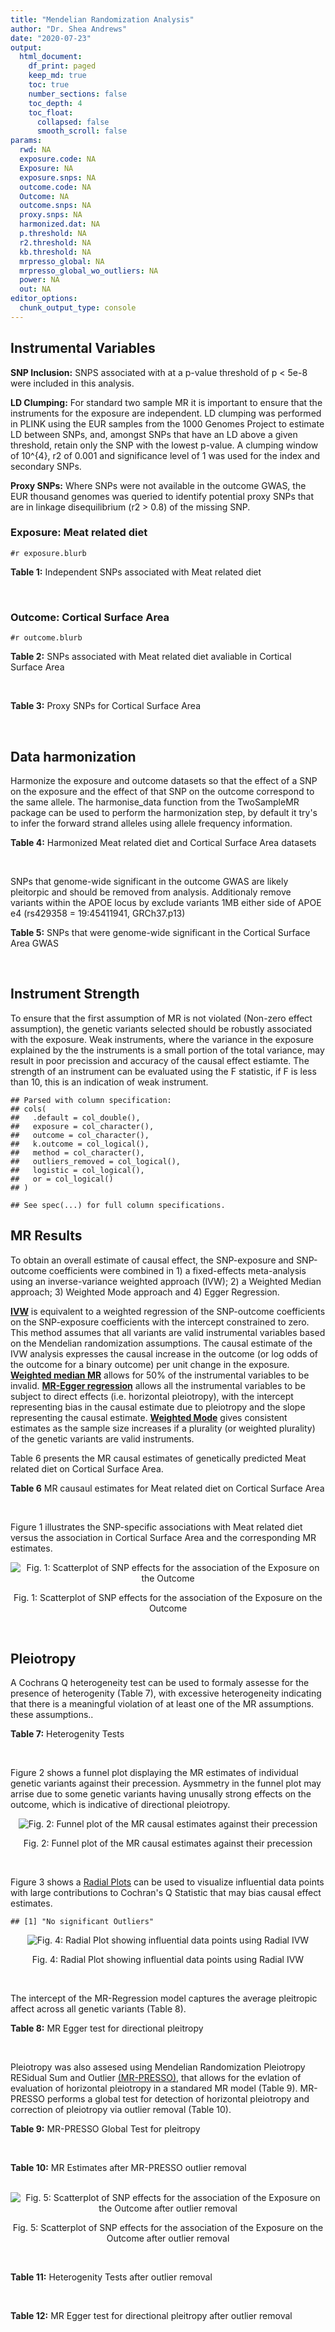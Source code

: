 ```yaml
---
title: "Mendelian Randomization Analysis"
author: "Dr. Shea Andrews"
date: "2020-07-23"
output:
  html_document:
    df_print: paged
    keep_md: true
    toc: true
    number_sections: false
    toc_depth: 4
    toc_float:
      collapsed: false
      smooth_scroll: false
params:
  rwd: NA
  exposure.code: NA
  Exposure: NA
  exposure.snps: NA
  outcome.code: NA
  Outcome: NA
  outcome.snps: NA
  proxy.snps: NA
  harmonized.dat: NA
  p.threshold: NA
  r2.threshold: NA
  kb.threshold: NA
  mrpresso_global: NA
  mrpresso_global_wo_outliers: NA
  power: NA
  out: NA
editor_options:
  chunk_output_type: console
---
```







## Instrumental Variables
**SNP Inclusion:** SNPS associated with at a p-value threshold of p < 5e-8 were included in this analysis.
<br>

**LD Clumping:** For standard two sample MR it is important to ensure that the instruments for the exposure are independent. LD clumping was performed in PLINK using the EUR samples from the 1000 Genomes Project to estimate LD between SNPs, and, amongst SNPs that have an LD above a given threshold, retain only the SNP with the lowest p-value. A clumping window of 10^{4}, r2 of 0.001 and significance level of 1 was used for the index and secondary SNPs.
<br>

**Proxy SNPs:** Where SNPs were not available in the outcome GWAS, the EUR thousand genomes was queried to identify potential proxy SNPs that are in linkage disequilibrium (r2 > 0.8) of the missing SNP.
<br>

### Exposure: Meat related diet
`#r exposure.blurb`
<br>

**Table 1:** Independent SNPs associated with Meat related diet
<div data-pagedtable="false">
  <script data-pagedtable-source type="application/json">
{"columns":[{"label":["SNP"],"name":[1],"type":["chr"],"align":["left"]},{"label":["CHROM"],"name":[2],"type":["dbl"],"align":["right"]},{"label":["POS"],"name":[3],"type":["dbl"],"align":["right"]},{"label":["REF"],"name":[4],"type":["chr"],"align":["left"]},{"label":["ALT"],"name":[5],"type":["chr"],"align":["left"]},{"label":["AF"],"name":[6],"type":["dbl"],"align":["right"]},{"label":["BETA"],"name":[7],"type":["dbl"],"align":["right"]},{"label":["SE"],"name":[8],"type":["dbl"],"align":["right"]},{"label":["Z"],"name":[9],"type":["dbl"],"align":["right"]},{"label":["P"],"name":[10],"type":["dbl"],"align":["right"]},{"label":["N"],"name":[11],"type":["dbl"],"align":["right"]},{"label":["TRAIT"],"name":[12],"type":["chr"],"align":["left"]}],"data":[{"1":"rs2815753","2":"1","3":"72812324","4":"G","5":"A","6":"0.601201","7":"-0.0183605","8":"0.00247730","9":"-7.41150","10":"1.2e-13","11":"335576","12":"fish_plant_diet"},{"1":"rs506589","2":"1","3":"177894287","4":"T","5":"C","6":"0.206119","7":"-0.0164985","8":"0.00300566","9":"-5.48914","10":"4.0e-08","11":"335576","12":"fish_plant_diet"},{"1":"rs36016753","2":"1","3":"187269477","4":"G","5":"A","6":"0.405961","7":"0.0139536","8":"0.00248123","9":"5.62366","10":"1.9e-08","11":"335576","12":"fish_plant_diet"},{"1":"rs10900457","2":"1","3":"205146726","4":"G","5":"A","6":"0.621425","7":"-0.0143457","8":"0.00250486","9":"-5.72715","10":"1.0e-08","11":"335576","12":"fish_plant_diet"},{"1":"rs62106258","2":"2","3":"417167","4":"T","5":"C","6":"0.048512","7":"0.0362759","8":"0.00564869","9":"6.42200","10":"1.3e-10","11":"335576","12":"fish_plant_diet"},{"1":"rs7644667","2":"3","3":"69040601","4":"T","5":"C","6":"0.547560","7":"0.0142657","8":"0.00243810","9":"5.85115","10":"4.9e-09","11":"335576","12":"fish_plant_diet"},{"1":"rs13340130","2":"3","3":"81790970","4":"A","5":"T","6":"0.346035","7":"0.0146033","8":"0.00255453","9":"5.71663","10":"1.1e-08","11":"335576","12":"fish_plant_diet"},{"1":"rs701760","2":"4","3":"113439212","4":"C","5":"G","6":"0.483589","7":"-0.0134451","8":"0.00243618","9":"-5.51893","10":"3.4e-08","11":"335576","12":"fish_plant_diet"},{"1":"rs300046","2":"5","3":"37081705","4":"A","5":"G","6":"0.453693","7":"0.0134073","8":"0.00245446","9":"5.46242","10":"4.7e-08","11":"335576","12":"fish_plant_diet"},{"1":"rs10064431","2":"5","3":"92950673","4":"T","5":"C","6":"0.524467","7":"0.0159263","8":"0.00243369","9":"6.54410","10":"6.0e-11","11":"335576","12":"fish_plant_diet"},{"1":"rs806794","2":"6","3":"26200677","4":"A","5":"G","6":"0.270603","7":"-0.0197927","8":"0.00273532","9":"-7.23597","10":"4.6e-13","11":"335576","12":"fish_plant_diet"},{"1":"rs35797675","2":"7","3":"72878044","4":"T","5":"G","6":"0.212993","7":"-0.0199499","8":"0.00300577","9":"-6.63720","10":"3.2e-11","11":"335576","12":"fish_plant_diet"},{"1":"rs11772832","2":"7","3":"135073047","4":"T","5":"C","6":"0.398899","7":"-0.0135343","8":"0.00248076","9":"-5.45571","10":"4.9e-08","11":"335576","12":"fish_plant_diet"},{"1":"rs10125463","2":"9","3":"15677925","4":"A","5":"T","6":"0.506358","7":"0.0206152","8":"0.00244783","9":"8.42183","10":"3.7e-17","11":"335576","12":"fish_plant_diet"},{"1":"rs6478868","2":"9","3":"131927092","4":"T","5":"C","6":"0.315903","7":"-0.0171298","8":"0.00262040","9":"-6.53709","10":"6.3e-11","11":"335576","12":"fish_plant_diet"},{"1":"rs1912286","2":"10","3":"87318888","4":"G","5":"A","6":"0.665374","7":"0.0158809","8":"0.00257568","9":"6.16571","10":"7.0e-10","11":"335576","12":"fish_plant_diet"},{"1":"rs3909727","2":"11","3":"126587382","4":"A","5":"G","6":"0.835788","7":"0.0185228","8":"0.00328005","9":"5.64711","10":"1.6e-08","11":"335576","12":"fish_plant_diet"},{"1":"rs4759074","2":"12","3":"54664097","4":"C","5":"T","6":"0.410809","7":"0.0147949","8":"0.00246406","9":"6.00428","10":"1.9e-09","11":"335576","12":"fish_plant_diet"},{"1":"rs12103229","2":"16","3":"74167594","4":"C","5":"A","6":"0.547810","7":"-0.0138449","8":"0.00244789","9":"-5.65585","10":"1.6e-08","11":"335576","12":"fish_plant_diet"},{"1":"rs12232804","2":"19","3":"42677807","4":"C","5":"T","6":"0.112306","7":"0.0228620","8":"0.00385512","9":"5.93030","10":"3.0e-09","11":"335576","12":"fish_plant_diet"},{"1":"rs429358","2":"19","3":"45411941","4":"T","5":"C","6":"0.155607","7":"-0.0242948","8":"0.00335552","9":"-7.24025","10":"4.5e-13","11":"335576","12":"fish_plant_diet"},{"1":"rs79564737","2":"20","3":"43408372","4":"G","5":"A","6":"0.306786","7":"-0.0151755","8":"0.00264239","9":"-5.74310","10":"9.3e-09","11":"335576","12":"fish_plant_diet"},{"1":"rs136528","2":"22","3":"27245262","4":"G","5":"C","6":"0.381980","7":"0.0149240","8":"0.00252151","9":"5.91868","10":"3.2e-09","11":"335576","12":"fish_plant_diet"},{"1":"rs139911","2":"22","3":"40704052","4":"C","5":"T","6":"0.576683","7":"0.0141502","8":"0.00247127","9":"5.72588","10":"1.0e-08","11":"335576","12":"fish_plant_diet"}],"options":{"columns":{"min":{},"max":[10]},"rows":{"min":[10],"max":[10]},"pages":{}}}
  </script>
</div>
<br>

### Outcome: Cortical Surface Area
`#r outcome.blurb`
<br>

**Table 2:** SNPs associated with Meat related diet avaliable in Cortical Surface Area
<div data-pagedtable="false">
  <script data-pagedtable-source type="application/json">
{"columns":[{"label":["SNP"],"name":[1],"type":["chr"],"align":["left"]},{"label":["CHROM"],"name":[2],"type":["dbl"],"align":["right"]},{"label":["POS"],"name":[3],"type":["dbl"],"align":["right"]},{"label":["REF"],"name":[4],"type":["chr"],"align":["left"]},{"label":["ALT"],"name":[5],"type":["chr"],"align":["left"]},{"label":["AF"],"name":[6],"type":["dbl"],"align":["right"]},{"label":["BETA"],"name":[7],"type":["dbl"],"align":["right"]},{"label":["SE"],"name":[8],"type":["dbl"],"align":["right"]},{"label":["Z"],"name":[9],"type":["dbl"],"align":["right"]},{"label":["P"],"name":[10],"type":["dbl"],"align":["right"]},{"label":["N"],"name":[11],"type":["dbl"],"align":["right"]},{"label":["TRAIT"],"name":[12],"type":["chr"],"align":["left"]}],"data":[{"1":"rs2815753","2":"1","3":"72812324","4":"G","5":"A","6":"0.6101","7":"-77.1188","8":"111.6664","9":"-0.6906178","10":"0.48980","11":"32176","12":"Cortical_Surface_Area"},{"1":"rs506589","2":"1","3":"177894287","4":"T","5":"C","6":"0.1994","7":"-90.8307","8":"137.0208","9":"-0.6628970","10":"0.50740","11":"32176","12":"Cortical_Surface_Area"},{"1":"rs36016753","2":"1","3":"187269477","4":"G","5":"A","6":"0.4099","7":"-159.6274","8":"110.8525","9":"-1.4399982","10":"0.14990","11":"32176","12":"Cortical_Surface_Area"},{"1":"rs10900457","2":"1","3":"205146726","4":"G","5":"A","6":"0.6154","7":"-131.0923","8":"112.7810","9":"-1.1623616","10":"0.24510","11":"32176","12":"Cortical_Surface_Area"},{"1":"rs7644667","2":"3","3":"69040601","4":"T","5":"C","6":"0.5374","7":"213.7200","8":"110.5010","9":"1.9341000","10":"0.05310","11":"31816","12":"Cortical_Surface_Area"},{"1":"rs13340130","2":"3","3":"81790970","4":"A","5":"T","6":"0.3435","7":"166.3570","8":"115.8979","9":"1.4353700","10":"0.15120","11":"32176","12":"Cortical_Surface_Area"},{"1":"rs300046","2":"5","3":"37081705","4":"A","5":"G","6":"0.4599","7":"-297.8150","8":"111.8254","9":"-2.6632100","10":"0.00774","11":"32176","12":"Cortical_Surface_Area"},{"1":"rs10064431","2":"5","3":"92950673","4":"T","5":"C","6":"0.5141","7":"87.2803","8":"118.2163","9":"0.7383100","10":"0.46030","11":"31461","12":"Cortical_Surface_Area"},{"1":"rs806794","2":"6","3":"26200677","4":"A","5":"G","6":"0.2921","7":"-310.7440","8":"120.3458","9":"-2.5820900","10":"0.00982","11":"32176","12":"Cortical_Surface_Area"},{"1":"rs35797675","2":"7","3":"72878044","4":"T","5":"G","6":"0.2019","7":"-91.3116","8":"140.6814","9":"-0.6490670","10":"0.51630","11":"32176","12":"Cortical_Surface_Area"},{"1":"rs11772832","2":"7","3":"135073047","4":"T","5":"C","6":"0.3910","7":"187.2400","8":"113.1430","9":"1.6549000","10":"0.09795","11":"32176","12":"Cortical_Surface_Area"},{"1":"rs1912286","2":"10","3":"87318888","4":"G","5":"A","6":"0.6665","7":"-22.9287","8":"116.5447","9":"-0.1967374","10":"0.84400","11":"32176","12":"Cortical_Surface_Area"},{"1":"rs3909727","2":"11","3":"126587382","4":"A","5":"G","6":"0.8405","7":"127.8000","8":"150.1097","9":"0.8513810","10":"0.39460","11":"32199","12":"Cortical_Surface_Area"},{"1":"rs4759074","2":"12","3":"54664097","4":"C","5":"T","6":"0.4079","7":"26.9727","8":"111.8128","9":"0.2412309","10":"0.80940","11":"31319","12":"Cortical_Surface_Area"},{"1":"rs12103229","2":"16","3":"74167594","4":"C","5":"A","6":"0.5417","7":"169.6150","8":"110.4477","9":"1.5357042","10":"0.12460","11":"32176","12":"Cortical_Surface_Area"},{"1":"rs12232804","2":"19","3":"42677807","4":"C","5":"T","6":"0.1132","7":"-157.3455","8":"176.3113","9":"-0.8924300","10":"0.37220","11":"32176","12":"Cortical_Surface_Area"},{"1":"rs429358","2":"19","3":"45411941","4":"T","5":"C","6":"0.1642","7":"136.3370","8":"154.6726","9":"0.8814550","10":"0.37810","11":"31731","12":"Cortical_Surface_Area"},{"1":"rs79564737","2":"20","3":"43408372","4":"G","5":"A","6":"0.2999","7":"-1.4147","8":"119.4323","9":"-0.0118452","10":"0.99050","11":"32176","12":"Cortical_Surface_Area"},{"1":"rs136528","2":"22","3":"27245262","4":"G","5":"C","6":"0.3821","7":"-212.4733","8":"112.6015","9":"-1.8869491","10":"0.05917","11":"32176","12":"Cortical_Surface_Area"},{"1":"rs139911","2":"22","3":"40704052","4":"C","5":"T","6":"0.5751","7":"-63.7814","8":"111.2404","9":"-0.5733654","10":"0.56640","11":"32176","12":"Cortical_Surface_Area"},{"1":"rs62106258","2":"NA","3":"NA","4":"NA","5":"NA","6":"NA","7":"NA","8":"NA","9":"NA","10":"NA","11":"NA","12":"NA"},{"1":"rs701760","2":"NA","3":"NA","4":"NA","5":"NA","6":"NA","7":"NA","8":"NA","9":"NA","10":"NA","11":"NA","12":"NA"},{"1":"rs10125463","2":"NA","3":"NA","4":"NA","5":"NA","6":"NA","7":"NA","8":"NA","9":"NA","10":"NA","11":"NA","12":"NA"},{"1":"rs6478868","2":"NA","3":"NA","4":"NA","5":"NA","6":"NA","7":"NA","8":"NA","9":"NA","10":"NA","11":"NA","12":"NA"}],"options":{"columns":{"min":{},"max":[10]},"rows":{"min":[10],"max":[10]},"pages":{}}}
  </script>
</div>
<br>

**Table 3:** Proxy SNPs for Cortical Surface Area
<div data-pagedtable="false">
  <script data-pagedtable-source type="application/json">
{"columns":[{"label":["target_snp"],"name":[1],"type":["chr"],"align":["left"]},{"label":["proxy_snp"],"name":[2],"type":["chr"],"align":["left"]},{"label":["ld.r2"],"name":[3],"type":["dbl"],"align":["right"]},{"label":["Dprime"],"name":[4],"type":["dbl"],"align":["right"]},{"label":["PHASE"],"name":[5],"type":["chr"],"align":["left"]},{"label":["X12"],"name":[6],"type":["lgl"],"align":["right"]},{"label":["CHROM"],"name":[7],"type":["dbl"],"align":["right"]},{"label":["POS"],"name":[8],"type":["dbl"],"align":["right"]},{"label":["REF.proxy"],"name":[9],"type":["chr"],"align":["left"]},{"label":["ALT.proxy"],"name":[10],"type":["chr"],"align":["left"]},{"label":["AF"],"name":[11],"type":["dbl"],"align":["right"]},{"label":["BETA"],"name":[12],"type":["dbl"],"align":["right"]},{"label":["SE"],"name":[13],"type":["dbl"],"align":["right"]},{"label":["Z"],"name":[14],"type":["dbl"],"align":["right"]},{"label":["P"],"name":[15],"type":["dbl"],"align":["right"]},{"label":["N"],"name":[16],"type":["dbl"],"align":["right"]},{"label":["TRAIT"],"name":[17],"type":["chr"],"align":["left"]},{"label":["ref"],"name":[18],"type":["chr"],"align":["left"]},{"label":["ref.proxy"],"name":[19],"type":["chr"],"align":["left"]},{"label":["alt"],"name":[20],"type":["chr"],"align":["left"]},{"label":["alt.proxy"],"name":[21],"type":["chr"],"align":["left"]},{"label":["ALT"],"name":[22],"type":["chr"],"align":["left"]},{"label":["REF"],"name":[23],"type":["chr"],"align":["left"]},{"label":["proxy.outcome"],"name":[24],"type":["lgl"],"align":["right"]}],"data":[{"1":"rs62106258","2":"rs62104180","3":"0.827265","4":"0.951966","5":"CA/TG","6":"NA","7":"2","8":"466003","9":"G","10":"A","11":"0.0543","12":"-212.6149","13":"304.2101","14":"-0.6989081","15":"0.484600","16":"23808","17":"Cortical_Surface_Area","18":"C","19":"A","20":"T","21":"G","22":"C","23":"T","24":"TRUE"},{"1":"rs701760","2":"rs4833412","3":"0.900497","4":"0.991453","5":"CC/GT","6":"NA","7":"4","8":"113410427","9":"C","10":"T","11":"0.4978","12":"-283.3179","13":"108.8177","14":"-2.6036013","15":"0.009225","16":"32176","17":"Cortical_Surface_Area","18":"C","19":"C","20":"G","21":"T","22":"G","23":"C","24":"TRUE"},{"1":"rs10125463","2":"rs6474946","3":"0.992051","4":"1.000000","5":"TT/AC","6":"NA","7":"9","8":"15674969","9":"C","10":"T","11":"0.5017","12":"-18.6526","13":"109.9471","14":"-0.1696507","15":"0.865300","16":"32176","17":"Cortical_Surface_Area","18":"T","19":"T","20":"A","21":"C","22":"T","23":"A","24":"TRUE"},{"1":"rs6478868","2":"rs12057089","3":"0.990173","4":"1.000000","5":"CT/TC","6":"NA","7":"9","8":"131929957","9":"C","10":"T","11":"0.3047","12":"143.4958","13":"119.7669","14":"1.1981257","15":"0.230900","16":"32176","17":"Cortical_Surface_Area","18":"C","19":"T","20":"T","21":"C","22":"C","23":"T","24":"TRUE"}],"options":{"columns":{"min":{},"max":[10]},"rows":{"min":[10],"max":[10]},"pages":{}}}
  </script>
</div>
<br>

## Data harmonization
Harmonize the exposure and outcome datasets so that the effect of a SNP on the exposure and the effect of that SNP on the outcome correspond to the same allele. The harmonise_data function from the TwoSampleMR package can be used to perform the harmonization step, by default it try's to infer the forward strand alleles using allele frequency information.
<br>

**Table 4:** Harmonized Meat related diet and Cortical Surface Area datasets
<div data-pagedtable="false">
  <script data-pagedtable-source type="application/json">
{"columns":[{"label":["SNP"],"name":[1],"type":["chr"],"align":["left"]},{"label":["effect_allele.exposure"],"name":[2],"type":["chr"],"align":["left"]},{"label":["other_allele.exposure"],"name":[3],"type":["chr"],"align":["left"]},{"label":["effect_allele.outcome"],"name":[4],"type":["chr"],"align":["left"]},{"label":["other_allele.outcome"],"name":[5],"type":["chr"],"align":["left"]},{"label":["beta.exposure"],"name":[6],"type":["dbl"],"align":["right"]},{"label":["beta.outcome"],"name":[7],"type":["dbl"],"align":["right"]},{"label":["eaf.exposure"],"name":[8],"type":["dbl"],"align":["right"]},{"label":["eaf.outcome"],"name":[9],"type":["dbl"],"align":["right"]},{"label":["remove"],"name":[10],"type":["lgl"],"align":["right"]},{"label":["palindromic"],"name":[11],"type":["lgl"],"align":["right"]},{"label":["ambiguous"],"name":[12],"type":["lgl"],"align":["right"]},{"label":["id.outcome"],"name":[13],"type":["chr"],"align":["left"]},{"label":["chr.outcome"],"name":[14],"type":["dbl"],"align":["right"]},{"label":["pos.outcome"],"name":[15],"type":["dbl"],"align":["right"]},{"label":["se.outcome"],"name":[16],"type":["dbl"],"align":["right"]},{"label":["z.outcome"],"name":[17],"type":["dbl"],"align":["right"]},{"label":["pval.outcome"],"name":[18],"type":["dbl"],"align":["right"]},{"label":["samplesize.outcome"],"name":[19],"type":["dbl"],"align":["right"]},{"label":["outcome"],"name":[20],"type":["chr"],"align":["left"]},{"label":["mr_keep.outcome"],"name":[21],"type":["lgl"],"align":["right"]},{"label":["pval_origin.outcome"],"name":[22],"type":["chr"],"align":["left"]},{"label":["chr.exposure"],"name":[23],"type":["dbl"],"align":["right"]},{"label":["pos.exposure"],"name":[24],"type":["dbl"],"align":["right"]},{"label":["se.exposure"],"name":[25],"type":["dbl"],"align":["right"]},{"label":["z.exposure"],"name":[26],"type":["dbl"],"align":["right"]},{"label":["pval.exposure"],"name":[27],"type":["dbl"],"align":["right"]},{"label":["samplesize.exposure"],"name":[28],"type":["dbl"],"align":["right"]},{"label":["exposure"],"name":[29],"type":["chr"],"align":["left"]},{"label":["mr_keep.exposure"],"name":[30],"type":["lgl"],"align":["right"]},{"label":["pval_origin.exposure"],"name":[31],"type":["chr"],"align":["left"]},{"label":["id.exposure"],"name":[32],"type":["chr"],"align":["left"]},{"label":["action"],"name":[33],"type":["dbl"],"align":["right"]},{"label":["mr_keep"],"name":[34],"type":["lgl"],"align":["right"]},{"label":["pt"],"name":[35],"type":["dbl"],"align":["right"]},{"label":["pleitropy_keep"],"name":[36],"type":["lgl"],"align":["right"]},{"label":["mrpresso_RSSobs"],"name":[37],"type":["dbl"],"align":["right"]},{"label":["mrpresso_pval"],"name":[38],"type":["dbl"],"align":["right"]},{"label":["mrpresso_keep"],"name":[39],"type":["lgl"],"align":["right"]}],"data":[{"1":"rs10064431","2":"C","3":"T","4":"C","5":"T","6":"0.0159263","7":"87.2803","8":"0.524467","9":"0.5141","10":"FALSE","11":"FALSE","12":"FALSE","13":"TG5YQI","14":"5","15":"92950673","16":"118.2163","17":"0.7383100","18":"0.460300","19":"31461","20":"Grasby2020surfarea","21":"TRUE","22":"reported","23":"5","24":"92950673","25":"0.00243369","26":"6.54410","27":"6.0e-11","28":"335576","29":"Niarchou2020meat","30":"TRUE","31":"reported","32":"bcoMox","33":"2","34":"TRUE","35":"5e-08","36":"TRUE","37":"9150.78573","38":"1.0000","39":"TRUE"},{"1":"rs10125463","2":"T","3":"A","4":"T","5":"A","6":"0.0206152","7":"-18.6526","8":"0.506358","9":"0.5017","10":"FALSE","11":"TRUE","12":"TRUE","13":"TG5YQI","14":"9","15":"15674969","16":"109.9471","17":"-0.1696507","18":"0.865300","19":"32176","20":"Grasby2020surfarea","21":"TRUE","22":"reported","23":"9","24":"15677925","25":"0.00244783","26":"8.42183","27":"3.7e-17","28":"335576","29":"Niarchou2020meat","30":"TRUE","31":"reported","32":"bcoMox","33":"2","34":"FALSE","35":"5e-08","36":"TRUE","37":"NA","38":"NA","39":"NA"},{"1":"rs10900457","2":"A","3":"G","4":"A","5":"G","6":"-0.0143457","7":"-131.0923","8":"0.621425","9":"0.6154","10":"FALSE","11":"FALSE","12":"FALSE","13":"TG5YQI","14":"1","15":"205146726","16":"112.7810","17":"-1.1623616","18":"0.245100","19":"32176","20":"Grasby2020surfarea","21":"TRUE","22":"reported","23":"1","24":"205146726","25":"0.00250486","26":"-5.72715","27":"1.0e-08","28":"335576","29":"Niarchou2020meat","30":"TRUE","31":"reported","32":"bcoMox","33":"2","34":"TRUE","35":"5e-08","36":"TRUE","37":"19759.39528","38":"1.0000","39":"TRUE"},{"1":"rs11772832","2":"C","3":"T","4":"C","5":"T","6":"-0.0135343","7":"187.2400","8":"0.398899","9":"0.3910","10":"FALSE","11":"FALSE","12":"FALSE","13":"TG5YQI","14":"7","15":"135073047","16":"113.1430","17":"1.6549000","18":"0.097950","19":"32176","20":"Grasby2020surfarea","21":"TRUE","22":"reported","23":"7","24":"135073047","25":"0.00248076","26":"-5.45571","27":"4.9e-08","28":"335576","29":"Niarchou2020meat","30":"TRUE","31":"reported","32":"bcoMox","33":"2","34":"TRUE","35":"5e-08","36":"TRUE","37":"36695.93513","38":"1.0000","39":"TRUE"},{"1":"rs12103229","2":"A","3":"C","4":"A","5":"C","6":"-0.0138449","7":"169.6150","8":"0.547810","9":"0.5417","10":"FALSE","11":"FALSE","12":"FALSE","13":"TG5YQI","14":"16","15":"74167594","16":"110.4477","17":"1.5357042","18":"0.124600","19":"32176","20":"Grasby2020surfarea","21":"TRUE","22":"reported","23":"16","24":"74167594","25":"0.00244789","26":"-5.65585","27":"1.6e-08","28":"335576","29":"Niarchou2020meat","30":"TRUE","31":"reported","32":"bcoMox","33":"2","34":"TRUE","35":"5e-08","36":"TRUE","37":"30220.16275","38":"1.0000","39":"TRUE"},{"1":"rs12232804","2":"T","3":"C","4":"T","5":"C","6":"0.0228620","7":"-157.3455","8":"0.112306","9":"0.1132","10":"FALSE","11":"FALSE","12":"FALSE","13":"TG5YQI","14":"19","15":"42677807","16":"176.3113","17":"-0.8924300","18":"0.372200","19":"32176","20":"Grasby2020surfarea","21":"TRUE","22":"reported","23":"19","24":"42677807","25":"0.00385512","26":"5.93030","27":"3.0e-09","28":"335576","29":"Niarchou2020meat","30":"TRUE","31":"reported","32":"bcoMox","33":"2","34":"TRUE","35":"5e-08","36":"TRUE","37":"25392.91439","38":"1.0000","39":"TRUE"},{"1":"rs13340130","2":"T","3":"A","4":"T","5":"A","6":"0.0146033","7":"166.3570","8":"0.346035","9":"0.3435","10":"FALSE","11":"TRUE","12":"FALSE","13":"TG5YQI","14":"3","15":"81790970","16":"115.8979","17":"1.4353700","18":"0.151200","19":"32176","20":"Grasby2020surfarea","21":"TRUE","22":"reported","23":"3","24":"81790970","25":"0.00255453","26":"5.71663","27":"1.1e-08","28":"335576","29":"Niarchou2020meat","30":"TRUE","31":"reported","32":"bcoMox","33":"2","34":"TRUE","35":"5e-08","36":"TRUE","37":"31457.15421","38":"1.0000","39":"TRUE"},{"1":"rs136528","2":"C","3":"G","4":"C","5":"G","6":"0.0149240","7":"-212.4733","8":"0.381980","9":"0.3821","10":"FALSE","11":"TRUE","12":"FALSE","13":"TG5YQI","14":"22","15":"27245262","16":"112.6015","17":"-1.8869491","18":"0.059170","19":"32176","20":"Grasby2020surfarea","21":"TRUE","22":"reported","23":"22","24":"27245262","25":"0.00252151","26":"5.91868","27":"3.2e-09","28":"335576","29":"Niarchou2020meat","30":"TRUE","31":"reported","32":"bcoMox","33":"2","34":"TRUE","35":"5e-08","36":"TRUE","37":"48180.32975","38":"1.0000","39":"TRUE"},{"1":"rs139911","2":"T","3":"C","4":"T","5":"C","6":"0.0141502","7":"-63.7814","8":"0.576683","9":"0.5751","10":"FALSE","11":"FALSE","12":"FALSE","13":"TG5YQI","14":"22","15":"40704052","16":"111.2404","17":"-0.5733654","18":"0.566400","19":"32176","20":"Grasby2020surfarea","21":"TRUE","22":"reported","23":"22","24":"40704052","25":"0.00247127","26":"5.72588","27":"1.0e-08","28":"335576","29":"Niarchou2020meat","30":"TRUE","31":"reported","32":"bcoMox","33":"2","34":"TRUE","35":"5e-08","36":"TRUE","37":"4007.18681","38":"1.0000","39":"TRUE"},{"1":"rs1912286","2":"A","3":"G","4":"A","5":"G","6":"0.0158809","7":"-22.9287","8":"0.665374","9":"0.6665","10":"FALSE","11":"FALSE","12":"FALSE","13":"TG5YQI","14":"10","15":"87318888","16":"116.5447","17":"-0.1967374","18":"0.844000","19":"32176","20":"Grasby2020surfarea","21":"TRUE","22":"reported","23":"10","24":"87318888","25":"0.00257568","26":"6.16571","27":"7.0e-10","28":"335576","29":"Niarchou2020meat","30":"TRUE","31":"reported","32":"bcoMox","33":"2","34":"TRUE","35":"5e-08","36":"TRUE","37":"411.84673","38":"1.0000","39":"TRUE"},{"1":"rs2815753","2":"A","3":"G","4":"A","5":"G","6":"-0.0183605","7":"-77.1188","8":"0.601201","9":"0.6101","10":"FALSE","11":"FALSE","12":"FALSE","13":"TG5YQI","14":"1","15":"72812324","16":"111.6664","17":"-0.6906178","18":"0.489800","19":"32176","20":"Grasby2020surfarea","21":"TRUE","22":"reported","23":"1","24":"72812324","25":"0.00247730","26":"-7.41150","27":"1.2e-13","28":"335576","29":"Niarchou2020meat","30":"TRUE","31":"reported","32":"bcoMox","33":"2","34":"TRUE","35":"5e-08","36":"TRUE","37":"7706.69735","38":"1.0000","39":"TRUE"},{"1":"rs300046","2":"G","3":"A","4":"G","5":"A","6":"0.0134073","7":"-297.8150","8":"0.453693","9":"0.4599","10":"FALSE","11":"FALSE","12":"FALSE","13":"TG5YQI","14":"5","15":"37081705","16":"111.8254","17":"-2.6632100","18":"0.007740","19":"32176","20":"Grasby2020surfarea","21":"TRUE","22":"reported","23":"5","24":"37081705","25":"0.00245446","26":"5.46242","27":"4.7e-08","28":"335576","29":"Niarchou2020meat","30":"TRUE","31":"reported","32":"bcoMox","33":"2","34":"TRUE","35":"5e-08","36":"TRUE","37":"94059.58467","38":"0.1197","39":"TRUE"},{"1":"rs35797675","2":"G","3":"T","4":"G","5":"T","6":"-0.0199499","7":"-91.3116","8":"0.212993","9":"0.2019","10":"FALSE","11":"FALSE","12":"FALSE","13":"TG5YQI","14":"7","15":"72878044","16":"140.6814","17":"-0.6490670","18":"0.516300","19":"32176","20":"Grasby2020surfarea","21":"TRUE","22":"reported","23":"7","24":"72878044","25":"0.00300577","26":"-6.63720","27":"3.2e-11","28":"335576","29":"Niarchou2020meat","30":"TRUE","31":"reported","32":"bcoMox","33":"2","34":"TRUE","35":"5e-08","36":"TRUE","37":"10290.47797","38":"1.0000","39":"TRUE"},{"1":"rs36016753","2":"A","3":"G","4":"A","5":"G","6":"0.0139536","7":"-159.6274","8":"0.405961","9":"0.4099","10":"FALSE","11":"FALSE","12":"FALSE","13":"TG5YQI","14":"1","15":"187269477","16":"110.8525","17":"-1.4399982","18":"0.149900","19":"32176","20":"Grasby2020surfarea","21":"TRUE","22":"reported","23":"1","24":"187269477","25":"0.00248123","26":"5.62366","27":"1.9e-08","28":"335576","29":"Niarchou2020meat","30":"TRUE","31":"reported","32":"bcoMox","33":"2","34":"TRUE","35":"5e-08","36":"TRUE","37":"26713.19516","38":"1.0000","39":"TRUE"},{"1":"rs3909727","2":"G","3":"A","4":"G","5":"A","6":"0.0185228","7":"127.8000","8":"0.835788","9":"0.8405","10":"FALSE","11":"FALSE","12":"FALSE","13":"TG5YQI","14":"11","15":"126587382","16":"150.1097","17":"0.8513810","18":"0.394600","19":"32199","20":"Grasby2020surfarea","21":"TRUE","22":"reported","23":"11","24":"126587382","25":"0.00328005","26":"5.64711","27":"1.6e-08","28":"335576","29":"Niarchou2020meat","30":"TRUE","31":"reported","32":"bcoMox","33":"2","34":"TRUE","35":"5e-08","36":"TRUE","37":"18977.25934","38":"1.0000","39":"TRUE"},{"1":"rs429358","2":"C","3":"T","4":"C","5":"T","6":"-0.0242948","7":"136.3370","8":"0.155607","9":"0.1642","10":"FALSE","11":"FALSE","12":"FALSE","13":"TG5YQI","14":"19","15":"45411941","16":"154.6726","17":"0.8814550","18":"0.378100","19":"31731","20":"Grasby2020surfarea","21":"TRUE","22":"reported","23":"19","24":"45411941","25":"0.00335552","26":"-7.24025","27":"4.5e-13","28":"335576","29":"Niarchou2020meat","30":"TRUE","31":"reported","32":"bcoMox","33":"2","34":"TRUE","35":"5e-08","36":"FALSE","37":"NA","38":"NA","39":"NA"},{"1":"rs4759074","2":"T","3":"C","4":"T","5":"C","6":"0.0147949","7":"26.9727","8":"0.410809","9":"0.4079","10":"FALSE","11":"FALSE","12":"FALSE","13":"TG5YQI","14":"12","15":"54664097","16":"111.8128","17":"0.2412309","18":"0.809400","19":"31319","20":"Grasby2020surfarea","21":"TRUE","22":"reported","23":"12","24":"54664097","25":"0.00246406","26":"6.00428","27":"1.9e-09","28":"335576","29":"Niarchou2020meat","30":"TRUE","31":"reported","32":"bcoMox","33":"2","34":"TRUE","35":"5e-08","36":"TRUE","37":"1017.31267","38":"1.0000","39":"TRUE"},{"1":"rs506589","2":"C","3":"T","4":"C","5":"T","6":"-0.0164985","7":"-90.8307","8":"0.206119","9":"0.1994","10":"FALSE","11":"FALSE","12":"FALSE","13":"TG5YQI","14":"1","15":"177894287","16":"137.0208","17":"-0.6628970","18":"0.507400","19":"32176","20":"Grasby2020surfarea","21":"TRUE","22":"reported","23":"1","24":"177894287","25":"0.00300566","26":"-5.48914","27":"4.0e-08","28":"335576","29":"Niarchou2020meat","30":"TRUE","31":"reported","32":"bcoMox","33":"2","34":"TRUE","35":"5e-08","36":"TRUE","37":"9703.41809","38":"1.0000","39":"TRUE"},{"1":"rs62106258","2":"C","3":"T","4":"C","5":"T","6":"0.0362759","7":"-212.6149","8":"0.048512","9":"0.0543","10":"FALSE","11":"FALSE","12":"FALSE","13":"TG5YQI","14":"2","15":"466003","16":"304.2101","17":"-0.6989081","18":"0.484600","19":"23808","20":"Grasby2020surfarea","21":"TRUE","22":"reported","23":"2","24":"417167","25":"0.00564869","26":"6.42200","27":"1.3e-10","28":"335576","29":"Niarchou2020meat","30":"TRUE","31":"reported","32":"bcoMox","33":"2","34":"TRUE","35":"5e-08","36":"TRUE","37":"45138.95371","38":"1.0000","39":"TRUE"},{"1":"rs6478868","2":"C","3":"T","4":"C","5":"T","6":"-0.0171298","7":"143.4958","8":"0.315903","9":"0.3047","10":"FALSE","11":"FALSE","12":"FALSE","13":"TG5YQI","14":"9","15":"131929957","16":"119.7669","17":"1.1981257","18":"0.230900","19":"32176","20":"Grasby2020surfarea","21":"TRUE","22":"reported","23":"9","24":"131927092","25":"0.00262040","26":"-6.53709","27":"6.3e-11","28":"335576","29":"Niarchou2020meat","30":"TRUE","31":"reported","32":"bcoMox","33":"2","34":"TRUE","35":"5e-08","36":"TRUE","37":"21831.03419","38":"1.0000","39":"TRUE"},{"1":"rs701760","2":"G","3":"C","4":"G","5":"C","6":"-0.0134451","7":"-283.3179","8":"0.483589","9":"0.4978","10":"FALSE","11":"TRUE","12":"TRUE","13":"TG5YQI","14":"4","15":"113410427","16":"108.8177","17":"-2.6036013","18":"0.009225","19":"32176","20":"Grasby2020surfarea","21":"TRUE","22":"reported","23":"4","24":"113439212","25":"0.00243618","26":"-5.51893","27":"3.4e-08","28":"335576","29":"Niarchou2020meat","30":"TRUE","31":"reported","32":"bcoMox","33":"2","34":"FALSE","35":"5e-08","36":"TRUE","37":"NA","38":"NA","39":"NA"},{"1":"rs7644667","2":"C","3":"T","4":"C","5":"T","6":"0.0142657","7":"213.7200","8":"0.547560","9":"0.5374","10":"FALSE","11":"FALSE","12":"FALSE","13":"TG5YQI","14":"3","15":"69040601","16":"110.5010","17":"1.9341000","18":"0.053100","19":"31816","20":"Grasby2020surfarea","21":"TRUE","22":"reported","23":"3","24":"69040601","25":"0.00243810","26":"5.85115","27":"4.9e-09","28":"335576","29":"Niarchou2020meat","30":"TRUE","31":"reported","32":"bcoMox","33":"2","34":"TRUE","35":"5e-08","36":"TRUE","37":"51658.66884","38":"0.8190","39":"TRUE"},{"1":"rs79564737","2":"A","3":"G","4":"A","5":"G","6":"-0.0151755","7":"-1.4147","8":"0.306786","9":"0.2999","10":"FALSE","11":"FALSE","12":"FALSE","13":"TG5YQI","14":"20","15":"43408372","16":"119.4323","17":"-0.0118452","18":"0.990500","19":"32176","20":"Grasby2020surfarea","21":"TRUE","22":"reported","23":"20","24":"43408372","25":"0.00264239","26":"-5.74310","27":"9.3e-09","28":"335576","29":"Niarchou2020meat","30":"TRUE","31":"reported","32":"bcoMox","33":"2","34":"TRUE","35":"5e-08","36":"TRUE","37":"26.36316","38":"1.0000","39":"TRUE"},{"1":"rs806794","2":"G","3":"A","4":"G","5":"A","6":"-0.0197927","7":"-310.7440","8":"0.270603","9":"0.2921","10":"FALSE","11":"FALSE","12":"FALSE","13":"TG5YQI","14":"6","15":"26200677","16":"120.3458","17":"-2.5820900","18":"0.009820","19":"32176","20":"Grasby2020surfarea","21":"TRUE","22":"reported","23":"6","24":"26200677","25":"0.00273532","26":"-7.23597","27":"4.6e-13","28":"335576","29":"Niarchou2020meat","30":"TRUE","31":"reported","32":"bcoMox","33":"2","34":"TRUE","35":"5e-08","36":"TRUE","37":"115790.57845","38":"0.1512","39":"TRUE"}],"options":{"columns":{"min":{},"max":[10]},"rows":{"min":[10],"max":[10]},"pages":{}}}
  </script>
</div>
<br>

SNPs that genome-wide significant in the outcome GWAS are likely pleitorpic and should be removed from analysis. Additionaly remove variants within the APOE locus by exclude variants 1MB either side of APOE e4 (rs429358 = 19:45411941, GRCh37.p13)
<br>


**Table 5:** SNPs that were genome-wide significant in the Cortical Surface Area GWAS
<div data-pagedtable="false">
  <script data-pagedtable-source type="application/json">
{"columns":[{"label":["SNP"],"name":[1],"type":["chr"],"align":["left"]},{"label":["chr.outcome"],"name":[2],"type":["dbl"],"align":["right"]},{"label":["pos.outcome"],"name":[3],"type":["dbl"],"align":["right"]},{"label":["pval.exposure"],"name":[4],"type":["dbl"],"align":["right"]},{"label":["pval.outcome"],"name":[5],"type":["dbl"],"align":["right"]}],"data":[{"1":"rs429358","2":"19","3":"45411941","4":"4.5e-13","5":"0.3781"}],"options":{"columns":{"min":{},"max":[10]},"rows":{"min":[10],"max":[10]},"pages":{}}}
  </script>
</div>
<br>


## Instrument Strength
To ensure that the first assumption of MR is not violated (Non-zero effect assumption), the genetic variants selected should be robustly associated with the exposure. Weak instruments, where the variance in the exposure explained by the the instruments is a small portion of the total variance, may result in poor precission and accuracy of the causal effect estiamte. The strength of an instrument can be evaluated using the F statistic, if F is less than 10, this is an indication of weak instrument.


```
## Parsed with column specification:
## cols(
##   .default = col_double(),
##   exposure = col_character(),
##   outcome = col_character(),
##   k.outcome = col_logical(),
##   method = col_character(),
##   outliers_removed = col_logical(),
##   logistic = col_logical(),
##   or = col_logical()
## )
```

```
## See spec(...) for full column specifications.
```

<div data-pagedtable="false">
  <script data-pagedtable-source type="application/json">
{"columns":[{"label":["outliers_removed"],"name":[1],"type":["lgl"],"align":["right"]},{"label":["pve.exposure"],"name":[2],"type":["dbl"],"align":["right"]},{"label":["F"],"name":[3],"type":["dbl"],"align":["right"]},{"label":["Alpha"],"name":[4],"type":["dbl"],"align":["right"]},{"label":["NCP"],"name":[5],"type":["dbl"],"align":["right"]},{"label":["Power"],"name":[6],"type":["dbl"],"align":["right"]}],"data":[{"1":"FALSE","2":"0.002303531","3":"36.89256","4":"0.05","5":"0.02584774","6":"0.05296618"}],"options":{"columns":{"min":{},"max":[10]},"rows":{"min":[10],"max":[10]},"pages":{}}}
  </script>
</div>

##  MR Results
To obtain an overall estimate of causal effect, the SNP-exposure and SNP-outcome coefficients were combined in 1) a fixed-effects meta-analysis using an inverse-variance weighted approach (IVW); 2) a Weighted Median approach; 3) Weighted Mode approach and 4) Egger Regression.


[**IVW**](https://doi.org/10.1002/gepi.21758) is equivalent to a weighted regression of the SNP-outcome coefficients on the SNP-exposure coefficients with the intercept constrained to zero. This method assumes that all variants are valid instrumental variables based on the Mendelian randomization assumptions. The causal estimate of the IVW analysis expresses the causal increase in the outcome (or log odds of the outcome for a binary outcome) per unit change in the exposure. [**Weighted median MR**](https://doi.org/10.1002/gepi.21965) allows for 50% of the instrumental variables to be invalid. [**MR-Egger regression**](https://doi.org/10.1093/ije/dyw220) allows all the instrumental variables to be subject to direct effects (i.e. horizontal pleiotropy), with the intercept representing bias in the causal estimate due to pleiotropy and the slope representing the causal estimate. [**Weighted Mode**](https://doi.org/10.1093/ije/dyx102) gives consistent estimates as the sample size increases if a plurality (or weighted plurality) of the genetic variants are valid instruments.
<br>



Table 6 presents the MR causal estimates of genetically predicted Meat related diet on Cortical Surface Area.
<br>

**Table 6** MR causaul estimates for Meat related diet on Cortical Surface Area
<div data-pagedtable="false">
  <script data-pagedtable-source type="application/json">
{"columns":[{"label":["id.exposure"],"name":[1],"type":["chr"],"align":["left"]},{"label":["id.outcome"],"name":[2],"type":["chr"],"align":["left"]},{"label":["outcome"],"name":[3],"type":["fctr"],"align":["left"]},{"label":["exposure"],"name":[4],"type":["fctr"],"align":["left"]},{"label":["method"],"name":[5],"type":["fctr"],"align":["left"]},{"label":["nsnp"],"name":[6],"type":["int"],"align":["right"]},{"label":["b"],"name":[7],"type":["dbl"],"align":["right"]},{"label":["se"],"name":[8],"type":["dbl"],"align":["right"]},{"label":["pval"],"name":[9],"type":["dbl"],"align":["right"]}],"data":[{"1":"bcoMox","2":"TG5YQI","3":"Grasby2020surfarea","4":"Niarchou2020meat","5":"Inverse variance weighted (fixed effects)","6":"21","7":"-230.295","8":"1647.352","9":"0.8888203"},{"1":"bcoMox","2":"TG5YQI","3":"Grasby2020surfarea","4":"Niarchou2020meat","5":"Weighted median","6":"21","7":"1419.061","8":"2464.395","9":"0.5647333"},{"1":"bcoMox","2":"TG5YQI","3":"Grasby2020surfarea","4":"Niarchou2020meat","5":"Weighted mode","6":"21","7":"3893.323","8":"5460.659","9":"0.4840967"},{"1":"bcoMox","2":"TG5YQI","3":"Grasby2020surfarea","4":"Niarchou2020meat","5":"MR Egger","6":"21","7":"13174.828","8":"12752.536","9":"0.3145222"}],"options":{"columns":{"min":{},"max":[10]},"rows":{"min":[10],"max":[10]},"pages":{}}}
  </script>
</div>
<br>

Figure 1 illustrates the SNP-specific associations with Meat related diet versus the association in Cortical Surface Area and the corresponding MR estimates.
<br>

<div class="figure" style="text-align: center">
<img src="/sc/arion/projects/LOAD/shea/Projects/MR_ADPhenome/results/MR_ADphenome_wo_apoe/Niarchou2020meat/Grasby2020surfarea/Niarchou2020meat_5e-8_Grasby2020surfarea_MR_Analaysis_files/figure-html/scatter_plot-1.png" alt="Fig. 1: Scatterplot of SNP effects for the association of the Exposure on the Outcome"  />
<p class="caption">Fig. 1: Scatterplot of SNP effects for the association of the Exposure on the Outcome</p>
</div>
<br>


## Pleiotropy
A Cochrans Q heterogeneity test can be used to formaly assesse for the presence of heterogenity (Table 7), with excessive heterogeneity indicating that there is a meaningful violation of at least one of the MR assumptions.
these assumptions..
<br>

**Table 7:** Heterogenity Tests
<div data-pagedtable="false">
  <script data-pagedtable-source type="application/json">
{"columns":[{"label":["id.exposure"],"name":[1],"type":["chr"],"align":["left"]},{"label":["id.outcome"],"name":[2],"type":["chr"],"align":["left"]},{"label":["outcome"],"name":[3],"type":["fctr"],"align":["left"]},{"label":["exposure"],"name":[4],"type":["fctr"],"align":["left"]},{"label":["method"],"name":[5],"type":["fctr"],"align":["left"]},{"label":["Q"],"name":[6],"type":["dbl"],"align":["right"]},{"label":["Q_df"],"name":[7],"type":["dbl"],"align":["right"]},{"label":["Q_pval"],"name":[8],"type":["dbl"],"align":["right"]}],"data":[{"1":"bcoMox","2":"TG5YQI","3":"Grasby2020surfarea","4":"Niarchou2020meat","5":"MR Egger","6":"35.26136","7":"19","8":"0.01298798"},{"1":"bcoMox","2":"TG5YQI","3":"Grasby2020surfarea","4":"Niarchou2020meat","5":"Inverse variance weighted","6":"37.37756","7":"20","8":"0.01053967"}],"options":{"columns":{"min":{},"max":[10]},"rows":{"min":[10],"max":[10]},"pages":{}}}
  </script>
</div>
<br>

Figure 2 shows a funnel plot displaying the MR estimates of individual genetic variants against their precession. Aysmmetry in the funnel plot may arrise due to some genetic variants having unusally strong effects on the outcome, which is indicative of directional pleiotropy.
<br>

<div class="figure" style="text-align: center">
<img src="/sc/arion/projects/LOAD/shea/Projects/MR_ADPhenome/results/MR_ADphenome_wo_apoe/Niarchou2020meat/Grasby2020surfarea/Niarchou2020meat_5e-8_Grasby2020surfarea_MR_Analaysis_files/figure-html/funnel_plot-1.png" alt="Fig. 2: Funnel plot of the MR causal estimates against their precession"  />
<p class="caption">Fig. 2: Funnel plot of the MR causal estimates against their precession</p>
</div>
<br>

Figure 3 shows a [Radial Plots](https://github.com/WSpiller/RadialMR) can be used to visualize influential data points with large contributions to Cochran's Q Statistic that may bias causal effect estimates.




```
## [1] "No significant Outliers"
```

<div class="figure" style="text-align: center">
<img src="/sc/arion/projects/LOAD/shea/Projects/MR_ADPhenome/results/MR_ADphenome_wo_apoe/Niarchou2020meat/Grasby2020surfarea/Niarchou2020meat_5e-8_Grasby2020surfarea_MR_Analaysis_files/figure-html/Radial_Plot-1.png" alt="Fig. 4: Radial Plot showing influential data points using Radial IVW"  />
<p class="caption">Fig. 4: Radial Plot showing influential data points using Radial IVW</p>
</div>
<br>

The intercept of the MR-Regression model captures the average pleitropic affect across all genetic variants (Table 8).
<br>

**Table 8:** MR Egger test for directional pleitropy
<div data-pagedtable="false">
  <script data-pagedtable-source type="application/json">
{"columns":[{"label":["id.exposure"],"name":[1],"type":["chr"],"align":["left"]},{"label":["id.outcome"],"name":[2],"type":["chr"],"align":["left"]},{"label":["outcome"],"name":[3],"type":["fctr"],"align":["left"]},{"label":["exposure"],"name":[4],"type":["fctr"],"align":["left"]},{"label":["egger_intercept"],"name":[5],"type":["dbl"],"align":["right"]},{"label":["se"],"name":[6],"type":["dbl"],"align":["right"]},{"label":["pval"],"name":[7],"type":["dbl"],"align":["right"]}],"data":[{"1":"bcoMox","2":"TG5YQI","3":"Grasby2020surfarea","4":"Niarchou2020meat","5":"-219.2545","6":"205.3256","7":"0.2989741"}],"options":{"columns":{"min":{},"max":[10]},"rows":{"min":[10],"max":[10]},"pages":{}}}
  </script>
</div>
<br>

Pleiotropy was also assesed using Mendelian Randomization Pleiotropy RESidual Sum and Outlier [(MR-PRESSO)](https://doi.org/10.1038/s41588-018-0099-7), that allows for the evlation of evaluation of horizontal pleiotropy in a standared MR model (Table 9). MR-PRESSO performs a global test for detection of horizontal pleiotropy and correction of pleiotropy via outlier removal (Table 10).
<br>

**Table 9:** MR-PRESSO Global Test for pleitropy
<div data-pagedtable="false">
  <script data-pagedtable-source type="application/json">
{"columns":[{"label":["id.exposure"],"name":[1],"type":["chr"],"align":["left"]},{"label":["id.outcome"],"name":[2],"type":["chr"],"align":["left"]},{"label":["outcome"],"name":[3],"type":["chr"],"align":["left"]},{"label":["exposure"],"name":[4],"type":["chr"],"align":["left"]},{"label":["pt"],"name":[5],"type":["dbl"],"align":["right"]},{"label":["outliers_removed"],"name":[6],"type":["lgl"],"align":["right"]},{"label":["n_outliers"],"name":[7],"type":["dbl"],"align":["right"]},{"label":["RSSobs"],"name":[8],"type":["dbl"],"align":["right"]},{"label":["pval"],"name":[9],"type":["dbl"],"align":["right"]}],"data":[{"1":"bcoMox","2":"TG5YQI","3":"Grasby2020surfarea","4":"Niarchou2020meat","5":"5e-08","6":"FALSE","7":"0","8":"41.37626","9":"0.0081"}],"options":{"columns":{"min":{},"max":[10]},"rows":{"min":[10],"max":[10]},"pages":{}}}
  </script>
</div>
<br>


**Table 10:** MR Estimates after MR-PRESSO outlier removal
<div data-pagedtable="false">
  <script data-pagedtable-source type="application/json">
{"columns":[{"label":["id.exposure"],"name":[1],"type":["chr"],"align":["left"]},{"label":["id.outcome"],"name":[2],"type":["chr"],"align":["left"]},{"label":["outcome"],"name":[3],"type":["fctr"],"align":["left"]},{"label":["exposure"],"name":[4],"type":["fctr"],"align":["left"]},{"label":["method"],"name":[5],"type":["fctr"],"align":["left"]},{"label":["nsnp"],"name":[6],"type":["int"],"align":["right"]},{"label":["b"],"name":[7],"type":["dbl"],"align":["right"]},{"label":["se"],"name":[8],"type":["dbl"],"align":["right"]},{"label":["pval"],"name":[9],"type":["dbl"],"align":["right"]}],"data":[{"1":"bcoMox","2":"TG5YQI","3":"Grasby2020surfarea","4":"Niarchou2020meat","5":"Inverse variance weighted (fixed effects)","6":"21","7":"-230.295","8":"1647.352","9":"0.8888203"},{"1":"bcoMox","2":"TG5YQI","3":"Grasby2020surfarea","4":"Niarchou2020meat","5":"Weighted median","6":"21","7":"1419.061","8":"2551.658","9":"0.5781201"},{"1":"bcoMox","2":"TG5YQI","3":"Grasby2020surfarea","4":"Niarchou2020meat","5":"Weighted mode","6":"21","7":"3893.323","8":"5118.313","9":"0.4557321"},{"1":"bcoMox","2":"TG5YQI","3":"Grasby2020surfarea","4":"Niarchou2020meat","5":"MR Egger","6":"21","7":"13174.828","8":"12752.536","9":"0.3145222"}],"options":{"columns":{"min":{},"max":[10]},"rows":{"min":[10],"max":[10]},"pages":{}}}
  </script>
</div>
<br>

<div class="figure" style="text-align: center">
<img src="/sc/arion/projects/LOAD/shea/Projects/MR_ADPhenome/results/MR_ADphenome_wo_apoe/Niarchou2020meat/Grasby2020surfarea/Niarchou2020meat_5e-8_Grasby2020surfarea_MR_Analaysis_files/figure-html/scatter_plot_outlier-1.png" alt="Fig. 5: Scatterplot of SNP effects for the association of the Exposure on the Outcome after outlier removal"  />
<p class="caption">Fig. 5: Scatterplot of SNP effects for the association of the Exposure on the Outcome after outlier removal</p>
</div>
<br>

**Table 11:** Heterogenity Tests after outlier removal
<div data-pagedtable="false">
  <script data-pagedtable-source type="application/json">
{"columns":[{"label":["id.exposure"],"name":[1],"type":["chr"],"align":["left"]},{"label":["id.outcome"],"name":[2],"type":["chr"],"align":["left"]},{"label":["outcome"],"name":[3],"type":["fctr"],"align":["left"]},{"label":["exposure"],"name":[4],"type":["fctr"],"align":["left"]},{"label":["method"],"name":[5],"type":["fctr"],"align":["left"]},{"label":["Q"],"name":[6],"type":["dbl"],"align":["right"]},{"label":["Q_df"],"name":[7],"type":["dbl"],"align":["right"]},{"label":["Q_pval"],"name":[8],"type":["dbl"],"align":["right"]}],"data":[{"1":"bcoMox","2":"TG5YQI","3":"Grasby2020surfarea","4":"Niarchou2020meat","5":"MR Egger","6":"35.26136","7":"19","8":"0.01298798"},{"1":"bcoMox","2":"TG5YQI","3":"Grasby2020surfarea","4":"Niarchou2020meat","5":"Inverse variance weighted","6":"37.37756","7":"20","8":"0.01053967"}],"options":{"columns":{"min":{},"max":[10]},"rows":{"min":[10],"max":[10]},"pages":{}}}
  </script>
</div>
<br>

**Table 12:** MR Egger test for directional pleitropy after outlier removal
<div data-pagedtable="false">
  <script data-pagedtable-source type="application/json">
{"columns":[{"label":["id.exposure"],"name":[1],"type":["chr"],"align":["left"]},{"label":["id.outcome"],"name":[2],"type":["chr"],"align":["left"]},{"label":["outcome"],"name":[3],"type":["fctr"],"align":["left"]},{"label":["exposure"],"name":[4],"type":["fctr"],"align":["left"]},{"label":["egger_intercept"],"name":[5],"type":["dbl"],"align":["right"]},{"label":["se"],"name":[6],"type":["dbl"],"align":["right"]},{"label":["pval"],"name":[7],"type":["dbl"],"align":["right"]}],"data":[{"1":"bcoMox","2":"TG5YQI","3":"Grasby2020surfarea","4":"Niarchou2020meat","5":"-219.2545","6":"205.3256","7":"0.2989741"}],"options":{"columns":{"min":{},"max":[10]},"rows":{"min":[10],"max":[10]},"pages":{}}}
  </script>
</div>
<br>
